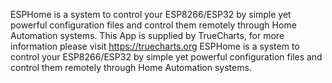 ESPHome is a system to control your ESP8266/ESP32 by simple yet powerful configuration files and control them remotely through Home Automation systems.
This App is supplied by TrueCharts, for more information please visit https://truecharts.org
ESPHome is a system to control your ESP8266/ESP32 by simple yet powerful configuration files and control them remotely through Home Automation systems.

